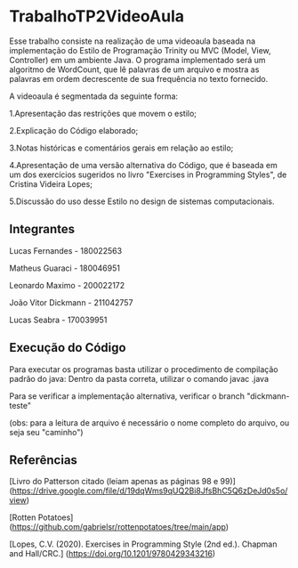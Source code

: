 # TrabalhoTP2VideoAula
Esse trabalho consiste na realização de uma videoaula baseada na implementação do Estilo de Programação Trinity ou MVC (Model, View, Controller) em um ambiente Java. 
O programa implementado será um algoritmo de WordCount, que lê palavras de um arquivo e mostra as palavras em ordem decrescente de sua frequência no texto fornecido. 

A videoaula é segmentada da seguinte forma:

1.Apresentação das restrições que movem o estilo;

2.Explicação do Código elaborado;

3.Notas históricas e comentários gerais em relação ao estilo;

4.Apresentação de uma versão alternativa do Código, que é baseada em um dos exercícios sugeridos no livro "Exercises in Programming Styles", de Cristina Videira Lopes;

5.Discussão do uso desse Estilo no design de sistemas computacionais.

## Integrantes
Lucas Fernandes - 180022563 

Matheus Guaraci - 180046951 

Leonardo Maximo - 200022172 

João Vitor Dickmann - 211042757 

Lucas Seabra - 170039951 
## Execução do Código
Para executar os programas basta utilizar o procedimento de compilação padrão do java: Dentro da pasta correta, utilizar o comando javac <nomeDoArquivo>.java

Para se verificar a implementação alternativa, verificar o branch "dickmann-teste"

(obs: para a leitura de arquivo é necessário o nome completo do arquivo, ou seja seu "caminho")

## Referências
[Livro do Patterson citado (leiam apenas as páginas 98 e 99)] (https://drive.google.com/file/d/19dqWms9qUQ2Bi8JfsBhC5Q6zDeJd0s5o/view)

[Rotten Potatoes] (https://github.com/gabrielsr/rottenpotatoes/tree/main/app)

[Lopes, C.V. (2020). Exercises in Programming Style (2nd ed.). Chapman and Hall/CRC.] (https://doi.org/10.1201/9780429343216)
